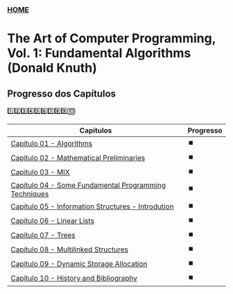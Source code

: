 ### [HOME](https://github.com/oeleomar/estudos-de-livros/blob/main/README.md)

# The Art of Computer Programming, Vol. 1: Fundamental Algorithms (Donald Knuth)

## Progresso dos Capítulos

1️⃣2️⃣3️⃣4️⃣5️⃣6️⃣7️⃣8️⃣9️⃣🔟

[//]: ✅

| Capitulos | Progresso |
| ---------- | --------- |
| [Capítulo 01 - Algorithms](https://github.com/oeleomar/estudos-de-livros/blob/main/The%20Art%20of%20Computer%20Programming%2C%20Vol.%201/Chapter01/index.md) | ⏹️ |
| [Capítulo 02 - Mathematical Preliminaries](https://github.com/oeleomar/estudos-de-livros/blob/main/The%20Art%20of%20Computer%20Programming%2C%20Vol.%201/Chapter02/index.md) | ⏹️ |
| [Capítulo 03 - MIX](https://github.com/oeleomar/estudos-de-livros/blob/main/The%20Art%20of%20Computer%20Programming%2C%20Vol.%201/Chapter03/index.md) | ⏹️ |
| [Capítulo 04 - Some Fundamental Programming Techniques](https://github.com/oeleomar/estudos-de-livros/blob/main/The%20Art%20of%20Computer%20Programming%2C%20Vol.%201/Chapter04/index.md) | ⏹️ |
| [Capítulo 05 - Information Structures - Introdution](https://github.com/oeleomar/estudos-de-livros/blob/main/The%20Art%20of%20Computer%20Programming%2C%20Vol.%201/Chapter05/index.md) | ⏹️ |
| [Capítulo 06 - Linear Lists](https://github.com/oeleomar/estudos-de-livros/blob/main/The%20Art%20of%20Computer%20Programming%2C%20Vol.%201/Chapter06/index.md) | ⏹️ |
| [Capítulo 07 - Trees](https://github.com/oeleomar/estudos-de-livros/blob/main/The%20Art%20of%20Computer%20Programming%2C%20Vol.%201/Chapter07/index.md) | ⏹️ |
| [Capítulo 08 - Multilinked Structures](https://github.com/oeleomar/estudos-de-livros/blob/main/The%20Art%20of%20Computer%20Programming%2C%20Vol.%201/Chapter08/index.md) | ⏹️ |
| [Capítulo 09 - Dynamic Storage Allocation](https://github.com/oeleomar/estudos-de-livros/blob/main/The%20Art%20of%20Computer%20Programming%2C%20Vol.%201/Chapter09/index.md) | ⏹️ |
| [Capítulo 10 - History and Bibliography](https://github.com/oeleomar/estudos-de-livros/blob/main/The%20Art%20of%20Computer%20Programming%2C%20Vol.%201/Chapter10/index.md) | ⏹️ |